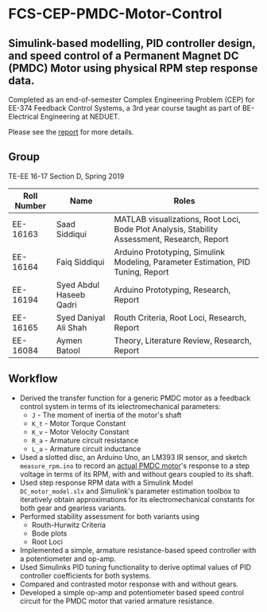 # FCS-CEP-PMDC-Motor-Control
## Simulink-based modelling, PID controller design, and speed control of a Permanent Magnet DC (PMDC) Motor using physical RPM step response data.

Completed as an end-of-semester Complex Engineering Problem (CEP) for EE-374 Feedback Control Systems, a 3rd year course taught as part of BE-Electrical Engineering at NEDUET.

Please see the [report](./fcs-cep-report-draft-05.pdf) for more details.

## Group
TE-EE 16-17 Section D, Spring 2019

| Roll Number | Name          | Roles |
|-------------|---------------|-------|
| EE-16163    | Saad Siddiqui | MATLAB visualizations, Root Loci, Bode Plot Analysis, Stability Assessment, Research, Report |
| EE-16164    | Faiq Siddiqui | Arduino Prototyping, Simulink Modeling, Parameter Estimation, PID Tuning, Report |
| EE-16194    | Syed Abdul Haseeb Qadri | Arduino Prototyping, Research, Report |
| EE-16165    | Syed Daniyal Ali Shah | Routh Criteria, Root Loci, Research, Report |
| EE-16084    | Aymen Batool | Theory, Literature Review, Research, Report |

## Workflow
- Derived the transfer function for a generic PMDC motor as a feedback control system in terms of its ielectromechanical parameters:
  - `J` - The moment of inertia of the motor's shaft
  - `K_t` - Motor Torque Constant
  - `K_v` - Motor Velocity Constant
  - `R_a` - Armature circuit resistance
  - `L_a` - Armature circuit inductance
- Used a slotted disc, an Arduino Uno, an LM393 IR sensor, and sketch `measure_rpm.ino` to record an [actual PMDC motor](http://www.electronicaestudio.com/docs/SHT-034.pdf)'s response to a step voltage in terms of its RPM, with and without gears coupled to its shaft. 
- Used step response RPM data with a Simulink Model `DC_motor_model.slx` and Simulink's parameter estimation toolbox to iteratively obtain approximations for its electromechanical constants for both gear and gearless variants.
- Performed stability assessment for both variants using
  - Routh-Hurwitz Criteria
  - Bode plots
  - Root Loci
- Implemented a simple, armature resistance-based speed controller with a potentiometer and op-amp.
- Used Simulinks PID tuning functionality to derive optimal values of PID controller coefficients for both systems. 
- Compared and contrasted motor response with and without gears. 
- Developed a simple op-amp and potentiometer based speed control circuit for the PMDC motor that varied armature resistance.

